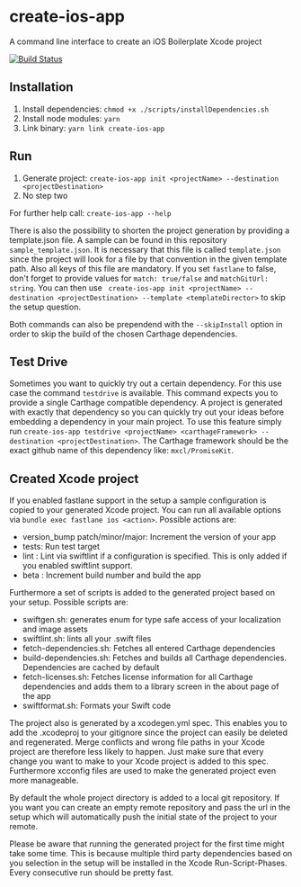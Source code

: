 # create-ios-app
A command line interface to create an iOS Boilerplate Xcode project

[![Build Status](https://travis-ci.org/dehlen/create-ios-app.svg?branch=develop)](https://travis-ci.org/dehlen/create-ios-app)

## Installation
1. Install dependencies: ```chmod +x ./scripts/installDependencies.sh```
2. Install node modules: ```yarn```
3. Link binary: ```yarn link create-ios-app```

## Run
1. Generate project: ```create-ios-app init <projectName> --destination <projectDestination>```
2. No step two

For further help call: ```create-ios-app --help```

There is also the possibility to shorten the project generation by providing a template.json file. A sample can be found in this repository `sample_template.json`. It is necessary that this file is called `template.json` since the project will look for a file by that convention in the given template path. Also all keys of this file are mandatory. If you set `fastlane` to false, don't forget to provide values for `match: true/false` and `matchGitUrl: string`. You can then use
``` create-ios-app init <projectName> --destination <projectDestination> --template <templateDirector>``` to skip the setup question.

Both commands can also be prependend with the ```--skipInstall``` option in order to skip the build of the chosen Carthage dependencies.


## Test Drive
Sometimes you want to quickly try out a certain dependency. For this use case the command ```testdrive``` is available. This command expects you to provide a single Carthage compatible dependency. A project is generated with exactly that dependency so you can quickly try out your ideas before embedding a dependency in your main project.  To use this feature simply run
```create-ios-app testdrive <projectName> <carthageFramework> --destination <projectDestination>```.
The Carthage framework should be the exact github name of this dependency like: ```mxcl/PromiseKit```. 


## Created Xcode project
If you enabled fastlane support in the setup a sample configuration is copied to your generated Xcode project.
You can run all available options via ```bundle exec fastlane ios <action>```.
Possible actions are:
* version_bump patch/minor/major: Increment the version of your app
* tests: Run test target 
* lint : Lint via swiftlint if a configuration is specified. This is only added if you enabled swiftlint support.
* beta : Increment build number and build the app

Furthermore a set of scripts is added to the generated project based on your setup. Possible scripts are:
* swiftgen.sh: generates enum for type safe access of your localization and image assets
* swiftlint.sh: lints all your .swift files
* fetch-dependencies.sh: Fetches all entered Carthage dependencies
* build-dependencies.sh: Fetches and builds all Carthage dependencies. Dependencies are cached by default
* fetch-licenses.sh: Fetches license information for all Carthage dependencies and adds them to a library screen in the about page of the app
* swiftformat.sh: Formats your Swift code

The project also is generated by a xcodegen.yml spec. This enables you to add the .xcodeproj to your gitignore since the project can easily be deleted and regenerated. Merge conflicts and wrong file paths in your Xcode project are therefore less likely to happen. Just make sure that every change you want to make to your Xcode project is added to this spec. Furthermore xcconfig files are used to make the generated project even more manageable.

By default the whole project directory is added to a local git repository. If you want you can create an empty remote repository and pass the url in the setup which will automatically push the initial state of the project to your remote.

Please be aware that running the generated project for the first time might take some time. This is because multiple third party dependencies based on you selection in the setup will be installed in the Xcode Run-Script-Phases. Every consecutive run should be pretty fast. 
